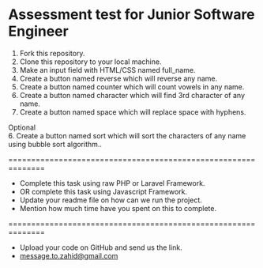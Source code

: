 # Assessment test for Junior Software Engineer

1. Fork this repository.
2. Clone this repository to your local machine.
3. Make an input field with HTML/CSS named full_name.
4. Create a button named reverse which will reverse any name.
5. Create a button named counter which will count vowels in any name.
6. Create a button named character which will find 3rd character of any name.
7. Create a button named space which will replace space with hyphens.

Optional <br/> 6. Create a button named sort which will sort the characters of any name using bubble sort algorithm..

==============================================================

-   Complete this task using raw PHP or Laravel Framework.
-   OR complete this task using Javascript Framework.
-   Update your readme file on how can we run the project.
-   Mention how much time have you spent on this to complete.

==============================================================

-   Upload your code on GitHub and send us the link.
-   message.to.zahid@gmail.com
